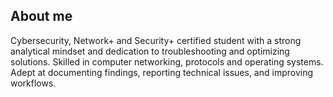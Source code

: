 ## About me

Cybersecurity, Network+ and Security+ certified student with a strong analytical mindset and dedication to troubleshooting and optimizing solutions. Skilled in computer networking, protocols and operating systems. Adept at documenting findings, reporting technical issues, and improving workflows.
<!-- A test comment -->
<!--
**jhonatanparada499/jhonatanparada499** is a ✨ _special_ ✨ repository because its `README.md` (this file) appears on your GitHub profile.

Here are some ideas to get you started:

- 🔭 I’m currently working on ...
- 🌱 I’m currently learning ...
- 👯 I’m looking to collaborate on ...
- 🤔 I’m looking for help with ...
- 💬 Ask me about ...
- 📫 How to reach me: ...
- 😄 Pronouns: ...
- ⚡ Fun fact: ...
-->
